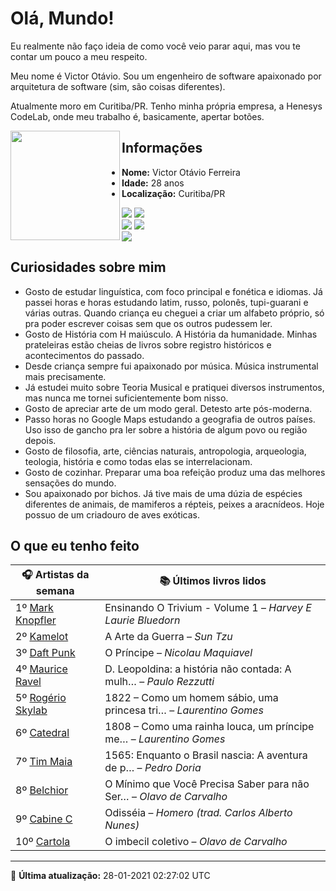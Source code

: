 # Olá, Mundo!

Eu realmente não faço ideia de como você veio parar aqui, mas vou te contar um pouco a meu respeito.

Meu nome é Victor Otávio. Sou um engenheiro de software apaixonado por arquitetura de software (sim, são coisas diferentes).

Atualmente moro em Curitiba/PR. Tenho minha própria empresa, a Henesys CodeLab, onde meu trabalho é, basicamente, apertar botões.

<img align="left" src="https://github.com/vctrtvfrrr/vctrtvfrrr/raw/master/octocat.png" alt="" width="175" />

## Informações

- **Nome:** Victor Otávio Ferreira
- **Idade:** 28 anos
- **Localização:** Curitiba/PR

[![](https://img.shields.io/badge/LinkedIn-victorotavio-blue)](https://www.linkedin.com/in/victorotavio/) [![](https://img.shields.io/badge/Twitter-@vctrtvfrrr-blue)](https://twitter.com/vctrtvfrrr)  
[![](https://img.shields.io/badge/GitHub-vctrtvfrrr-24292e)](https://github.com/vctrtvfrrr) [![](https://img.shields.io/badge/GitLab-vctrtvfrrr-ec5d16)](https://gitlab.com/vctrtvfrrr)  
[![](https://img.shields.io/badge/Email-victor@otavioferreira.com.br-red)](mailto:victor@otavioferreira.com.br)  

## Curiosidades sobre mim

-   Gosto de estudar linguística, com foco principal e fonética e idiomas. Já passei horas e horas estudando latim, russo, polonês, tupi-guarani e várias outras. Quando criança eu cheguei a criar um alfabeto próprio, só pra poder escrever coisas sem que os outros pudessem ler.
-   Gosto de História com H maiúsculo. A História da humanidade. Minhas prateleiras estão cheias de livros sobre registro históricos e acontecimentos do passado.
-   Desde criança sempre fui apaixonado por música. Música instrumental mais precisamente.
-   Já estudei muito sobre Teoria Musical e pratiquei diversos instrumentos, mas nunca me tornei suficientemente bom nisso.
-   Gosto de apreciar arte de um modo geral. Detesto arte pós-moderna.
-   Passo horas no Google Maps estudando a geografia de outros países. Uso isso de gancho pra ler sobre a história de algum povo ou região depois.
-   Gosto de filosofia, arte, ciências naturais, antropologia, arqueologia, teologia, história e como todas elas se interrelacionam.
-   Gosto de cozinhar. Preparar uma boa refeição produz uma das melhores sensações do mundo.
-   Sou apaixonado por bichos. Já tive mais de uma dúzia de espécies diferentes de animais, de mamiferos a répteis, peixes a aracnídeos. Hoje possuo de um criadouro de aves exóticas.


## O que eu tenho feito

|                       🎧 Artistas da semana                        |                      📚 Últimos livros lidos                      |
|--------------------------------------------------------------------|-------------------------------------------------------------------|
| 1º [Mark Knopfler](https://www.last.fm/music/Mark+Knopfler)        | Ensinando O Trivium - Volume 1	–	_Harvey E Laurie Bluedorn_         |
| 2º [Kamelot](https://www.last.fm/music/Kamelot)                    | A Arte da Guerra	–	_Sun Tzu_                                        |
| 3º [Daft Punk](https://www.last.fm/music/Daft+Punk)                | O Príncipe	–	_Nicolau Maquiavel_                                    |
| 4º [Maurice Ravel](https://www.last.fm/music/Maurice+Ravel)        | D. Leopoldina: a história não contada: A mulh…	–	_Paulo Rezzutti_   |
| 5º [Rogério Skylab](https://www.last.fm/music/Rog%C3%A9rio+Skylab) | 1822 – Como um homem sábio, uma princesa tri…	–	_Laurentino Gomes_  |
| 6º [Catedral](https://www.last.fm/music/Catedral)                  | 1808 – Como uma rainha louca, um príncipe me…	–	_Laurentino Gomes_  |
| 7º [Tim Maia](https://www.last.fm/music/Tim+Maia)                  | 1565: Enquanto o Brasil nascia: A aventura de p…	–	_Pedro Doria_    |
| 8º [Belchior](https://www.last.fm/music/Belchior)                  | O Mínimo que Você Precisa Saber para não Ser…	–	_Olavo de Carvalho_ |
| 9º [Cabine C](https://www.last.fm/music/Cabine+C)                  | Odisséia	–	_Homero (trad. Carlos Alberto Nunes)_                    |
| 10º [Cartola](https://www.last.fm/music/Cartola)                   | O imbecil coletivo	–	_Olavo de Carvalho_                            |


---

🚀 **Última atualização:** 28-01-2021 02:27:02 UTC